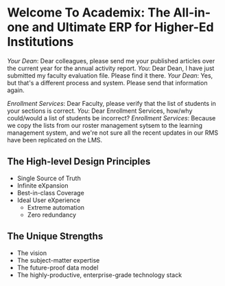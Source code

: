 # Welcome To Academix: The All-in-one and Ultimate ERP for Higher-Ed Institutions
*Your Dean*: Dear colleagues, please send me your published articles over the current year for the annual activity report. *You*: Dear Dean, I have just submitted my faculty evaluation file. Please find it there. *Your Dean*: Yes, but that's a different process and system. Please send that information again.

*Enrollment Services*: Dear Faculty, please verify that the list of students in your sections is correct. *You*: Dear Enrollment Services, how/why could/would a list of students be incorrect? *Enrollment Services*: Because we copy the lists from our roster management sytsem to the learning management system, and we're not sure all the recent updates in our RMS have been replicated on the LMS.

## The High-level Design Principles
- Single Source of Truth
- Infinite eXpansion
- Best-in-class Coverage
- Ideal User eXperience
  - Extreme automation
  - Zero redundancy

## The Unique Strengths
- The vision
- The subject-matter expertise
- The future-proof data model
- The highly-productive, enterprise-grade technology stack
